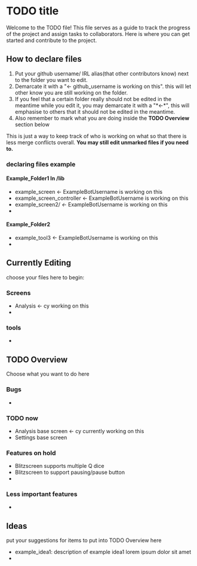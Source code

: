# TODO title
Welcome to the TODO file! This file serves as a guide to track the progress of the project and assign tasks to collaborators.
Here is where you can get started and contribute to the project.

## How to declare files
1. Put your github username/ IRL alias(that other contributors know) next to the folder you want to edit.
2. Demarcate it with a "<- github_username is working on this". this will let other know you are still working on the folder.
3. If you feel that a certain folder really should not be edited in the meantime while you edit it, you may demarcate it with a "\*<-\*", this will emphasise to others that it should not be edited in the meantime.
4. Also remember to mark what you are doing inside the **TODO Overview** section below

This is just a way to keep track of who is working on what so that there is less merge conflicts overall.
**You may still edit unmarked files if you need to.**

### declaring files example
#### Example_Folder1 In /lib
- example_screen <- ExampleBotUsername is working on this
- example_screen_controller <- ExampleBotUsername is working on this
- example_screen2/ *<-* ExampleBotUsername is working on this
- 
#### Example_Folder2
- example_tool3 <- ExampleBotUsername is working on this
- 



## Currently Editing
choose your files here to begin:
### Screens
- Analysis <- cy working on this
-
### tools
- 



## TODO Overview
Choose what you want to do here

### Bugs
-

### TODO now
- Analysis base screen <- cy currently working on this
- Settings base screen

### Features on hold 
- Blitzscreen supports multiple Q dice
- Blitzscreen to support pausing/pause button
- 

### Less important features
- 



## Ideas
put your suggestions for items to put into TODO Overview here

- example_idea1: description of example idea1 lorem ipsum dolor sit amet
-

